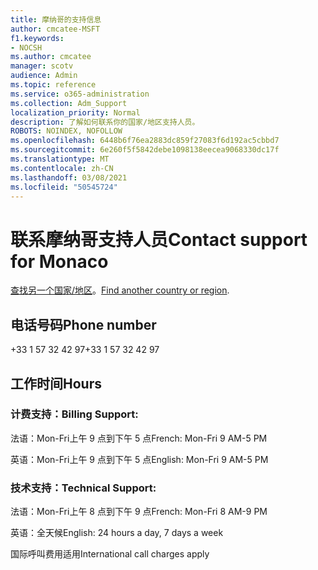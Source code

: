 ```yaml
---
title: 摩纳哥的支持信息
author: cmcatee-MSFT
f1.keywords:
- NOCSH
ms.author: cmcatee
manager: scotv
audience: Admin
ms.topic: reference
ms.service: o365-administration
ms.collection: Adm_Support
localization_priority: Normal
description: 了解如何联系你的国家/地区支持人员。
ROBOTS: NOINDEX, NOFOLLOW
ms.openlocfilehash: 6448b6f76ea2883dc859f27083f6d192ac5cbbd7
ms.sourcegitcommit: 6e260f5f5842debe1098138eecea9068330dc17f
ms.translationtype: MT
ms.contentlocale: zh-CN
ms.lasthandoff: 03/08/2021
ms.locfileid: "50545724"
---
```

# <a name="contact-support-for-monaco"></a><span data-ttu-id="bf0ff-103">联系摩纳哥支持人员</span><span class="sxs-lookup"><span data-stu-id="bf0ff-103">Contact support for Monaco</span></span>

<span data-ttu-id="bf0ff-104">[查找另一个国家/地区](../contact-support-for-business-products.md)。</span><span class="sxs-lookup"><span data-stu-id="bf0ff-104">[Find another country or region](../contact-support-for-business-products.md).</span></span>

## <a name="phone-number"></a><span data-ttu-id="bf0ff-105">电话号码</span><span class="sxs-lookup"><span data-stu-id="bf0ff-105">Phone number</span></span>
<span data-ttu-id="bf0ff-106">+33 1 57 32 42 97</span><span class="sxs-lookup"><span data-stu-id="bf0ff-106">+33 1 57 32 42 97</span></span>

## <a name="hours"></a><span data-ttu-id="bf0ff-107">工作时间</span><span class="sxs-lookup"><span data-stu-id="bf0ff-107">Hours</span></span>
### <a name="billing-support"></a><span data-ttu-id="bf0ff-108">计费支持：</span><span class="sxs-lookup"><span data-stu-id="bf0ff-108">Billing Support:</span></span>

<span data-ttu-id="bf0ff-109">法语：Mon-Fri上午 9 点到下午 5 点</span><span class="sxs-lookup"><span data-stu-id="bf0ff-109">French: Mon-Fri 9 AM-5 PM</span></span>

<span data-ttu-id="bf0ff-110">英语：Mon-Fri上午 9 点到下午 5 点</span><span class="sxs-lookup"><span data-stu-id="bf0ff-110">English: Mon-Fri 9 AM-5 PM</span></span>

### <a name="technical-support"></a><span data-ttu-id="bf0ff-111">技术支持：</span><span class="sxs-lookup"><span data-stu-id="bf0ff-111">Technical Support:</span></span>

<span data-ttu-id="bf0ff-112">法语：Mon-Fri上午 8 点到下午 9 点</span><span class="sxs-lookup"><span data-stu-id="bf0ff-112">French: Mon-Fri 8 AM-9 PM</span></span>

<span data-ttu-id="bf0ff-113">英语：全天候</span><span class="sxs-lookup"><span data-stu-id="bf0ff-113">English: 24 hours a day, 7 days a week</span></span>

<span data-ttu-id="bf0ff-114">国际呼叫费用适用</span><span class="sxs-lookup"><span data-stu-id="bf0ff-114">International call charges apply</span></span>
